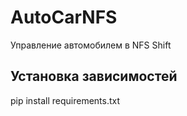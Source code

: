 # AutoCarNFS
Управление автомобилем в NFS Shift

## Установка зависимостей

pip install requirements.txt
